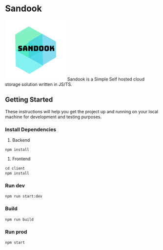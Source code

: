 # Sandook
<img src="https://github.com/nkg447/sandook/raw/master/client/public/logo.png">
Sandook is a Simple Self hosted cloud storage solution written in JS/TS.

## Getting Started
These instructions will help you get the project up and running on your local machine for development and testing purposes.

### Install Dependencies
1. Backend
```
npm install
```
1. Frontend
```
cd client
npm install
```

### Run dev
```
npm run start:dev
```

### Build
```
npm run build
```

### Run prod
```
npm start
```
